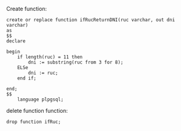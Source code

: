 Create function:

```
create or replace function ifRucReturnDNI(ruc varchar, out dni varchar)
as
$$
declare

begin
    if length(ruc) = 11 then
        dni := substring(ruc from 3 for 8);
    ELSe
        dni := ruc;
    end if;

end;
$$
    language plpgsql;
```

delete function function:
```
drop function ifRuc;
```
